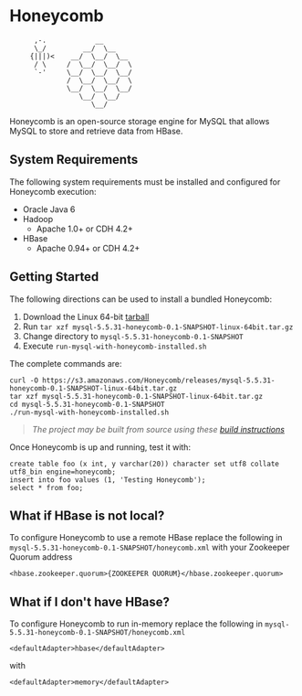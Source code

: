 # Honeycomb

```
      ,-.            __
      \_/         __/  \__
     {|||)<    __/  \__/  \__
      / \     /  \__/  \__/  \
      `-'     \__/  \__/  \__/
              /  \__/  \__/  \
              \__/  \__/  \__/
                 \__/  \__/
                    \__/

```

Honeycomb is an open-source storage engine for MySQL that allows MySQL to store and retrieve data from HBase.

## System Requirements

The following system requirements must be installed and configured for Honeycomb execution:

* Oracle Java 6
* Hadoop 
  * Apache 1.0+ or CDH 4.2+ 	
* HBase 
  * Apache 0.94+ or CDH 4.2+

## Getting Started

The following directions can be used to install a bundled Honeycomb:

1. Download the Linux 64-bit [tarball](https://s3.amazonaws.com/Honeycomb/releases/mysql-5.5.31-honeycomb-0.1-SNAPSHOT-linux-64bit.tar.gz)
2. Run `tar xzf mysql-5.5.31-honeycomb-0.1-SNAPSHOT-linux-64bit.tar.gz`
3. Change directory to `mysql-5.5.31-honeycomb-0.1-SNAPSHOT`
4. Execute `run-mysql-with-honeycomb-installed.sh`


The complete commands are:

```
curl -O https://s3.amazonaws.com/Honeycomb/releases/mysql-5.5.31-honeycomb-0.1-SNAPSHOT-linux-64bit.tar.gz
tar xzf mysql-5.5.31-honeycomb-0.1-SNAPSHOT-linux-64bit.tar.gz
cd mysql-5.5.31-honeycomb-0.1-SNAPSHOT
./run-mysql-with-honeycomb-installed.sh
```

> *The project may be built from source using these [build instructions](https://github.com/nearinfinity/honeycomb/wiki/Building-From-Source)*

Once Honeycomb is up and running, test it with:

```
create table foo (x int, y varchar(20)) character set utf8 collate utf8_bin engine=honeycomb;
insert into foo values (1, 'Testing Honeycomb');
select * from foo;
```

## What if HBase is not local?
To configure Honeycomb to use a remote HBase replace the following in `mysql-5.5.31-honeycomb-0.1-SNAPSHOT/honeycomb.xml` with your Zookeeper Quorum address

```
<hbase.zookeeper.quorum>{ZOOKEEPER QUORUM}</hbase.zookeeper.quorum>
```

## What if I don't have HBase?
To configure Honeycomb to run in-memory replace the following in `mysql-5.5.31-honeycomb-0.1-SNAPSHOT/honeycomb.xml`

```
<defaultAdapter>hbase</defaultAdapter>
```
with

```
<defaultAdapter>memory</defaultAdapter>
```






